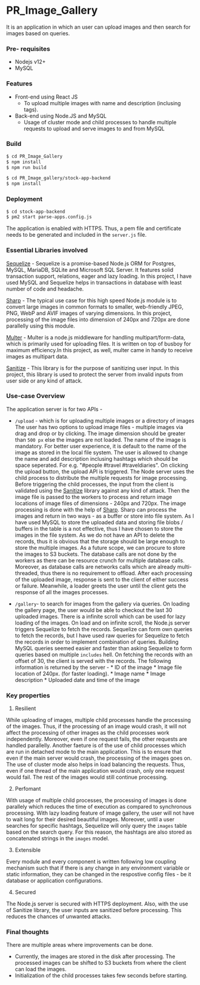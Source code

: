 # PR_Image_Gallery
It is an application in which an user can upload images and then search for images based on queries.

### Pre- requisites
- Nodejs v12+
- MySQL
 

### Features
- Front-end using React JS 
    - To upload multiple images with name and description (inclusing tags).
- Back-end using Node.JS and MySQL
    - Usage of cluster mode and child processes to handle multiple requests to upload and serve images to and from MySQL

### Build
```sh
$ cd PR_Image_Gallery
$ npm install
$ npm run build
```
```sh
$ cd PR_Image_gallery/stock-app-backend
$ npm install
```

### Deployment
```sh
$ cd stock-app-backend
$ pm2 start parse-apps.config.js
```
The application is enabled with HTTPS. Thus, a pem file and certificate needs to be generated and included in the  `server.js` file.

### Essential Libraries involved
[Sequelize](https://sequelize.org/) - Sequelize is a promise-based Node.js ORM for Postgres, MySQL, MariaDB, SQLite and Microsoft SQL Server. It features solid transaction support, relations, eager and lazy loading. In this project, I have used MySQL and Sequelize helps in transactions in database with least number of code and headache.

[Sharp](https://www.npmjs.com/package/sharp) - The typical use case for this high speed Node.js module is to convert large images in common formats to smaller, web-friendly JPEG, PNG, WebP and AVIF images of varying dimensions. In this project, processing of the image files into dimension of 240px and 720px are done parallelly using this module. 

[Multer](https://www.npmjs.com/package/multer) - Multer is a node.js middleware for handling multipart/form-data, which is primarily used for uploading files. It is written on top of busboy for maximum efficiency.In this project, as well, multer came in handy to receive images as multipart data.

[Sanitize](https://www.npmjs.com/package/sanitize) - This library is for the purpose of sanitizing user input. In this project, this library is used to protect the server from invalid inputs from user side or any kind of attack.

### Use-case Overview
The application server is for two APIs - 
* `/upload` - which is for uploading multiple images or a directory of images
The user has two options to upload image files - multiple images via drag and drop or by clicking. The image dimension should be greater than `500 px` else the images are not loaded. The name of the image is mandatory. For better user experience, it is default to the name of the image as stored in the local file system. The user is allowed to change the name and add description inclusing hashtags which should be space seperated. For e.g. "#people #travel #traveldiaries". On clicking the upload button, the upload API is triggered. 
The Node server uses the child process to distribute the multiple requests for image processing. Before triggering the child processes, the input from the client is validated using the [Sanitize]() library against any kind of attack. Then the image file is passed to the workers to process and return image locations of image files of dimensions - 240px and 720px. The image processing is done with the help of [Sharp](). Sharp can process the images and return in two ways - as a buffer or store into file system. As I have used MySQL to store the uploaded data and storing file blobs / buffers in the table is a not effective, thus I have chosen to store the images in the file system. As we do not have an API to delete the records, thus it is obvious that the storage should be large enough to store the multiple images. As a future scope, we can procure to store the images to S3 buckets.
The database calls are not done by the workers as there can be resource crunch for multiple database calls. Moreover, as database calls are networks calls which are already multi-threaded, thus there is no requirement to offload.
After each processing of the uploaded image, response is sent to the client of either success or failure.
Meanwhile, a loader greets the user until the client gets the response of all the images processes. 


* `/gallery`- to search for images from the gallery via queries. 
On loading the gallery page, the user would be able to checkout the last 30 uploaded images. There is a infinite scroll which can be used for lazy loading of the images. 
On load and on infinite scroll, the Node.js server triggers Sequelize to fetch the records. Sequelize can form own queries to fetch the records, but I have used raw queries for Sequelize to fetch the records in order to implement combination of queries. Building MySQL queries seemed easier and faster than asking Sequelize to form queries based on multiple `includes` hell. On fetching the records with an offset of 30, the client is served with the records. The following information is returned by the server -
        * ID of the image
        * Image file location of 240px. (for faster loading).
        * Image name
        * Image description
        * Uploaded date and time of the image

### Key properties
1. Resilient 

While uploading of images, multiple child processes handle the processing of the images. Thus, if the processing of an image would crash, it will not affect the processing of other images as the child processes work independently. Moreover, even if one request fails, the other requests are handled parallelly. Another faeture is of the use of child processes which are run in detached mode to the main application. This is to ensure that even if the main server would crash, the processing of the images goes on. The use of cluster mode also helps in load balancing the requests. Thus, even if one thread of the main application would crash, only one request would fail. The rest of the images would still continue processing. 

2. Perfomant 

With usage of multiple child processes, the processing of images is done parallely which reduces the time of execution as compared to synchronous processing. 
With lazy loading feature of image gallery, the user will not have to wait long for their desired beautiful images. 
Moreover, until a user searches for specific hashtags, Sequelize will only query the `images` table based on the search query. For this reason, the hashtags are also stored as concatenated strings in the `images` model.

3. Extensible

Every module and every component is written following low coupling mechanism such that if there is any change in any environment variable or static information, they can be changed in the respostive config files - be it database or application configurations.

4. Secured

The Node.js server is secured with HTTPS deployment. Also, with the use of Sanitize library, the user inputs are sanitized before processing. This reduces the chances of unwanted attacks. 

### Final thoughts
There are multiple areas where improvements can be done. 
- Currently, the images are stored in the disk after processing. The processed images can be shifted to S3 buckets from where the client can load the images. 
- Initialization of the child processes takes few seconds before starting. 
